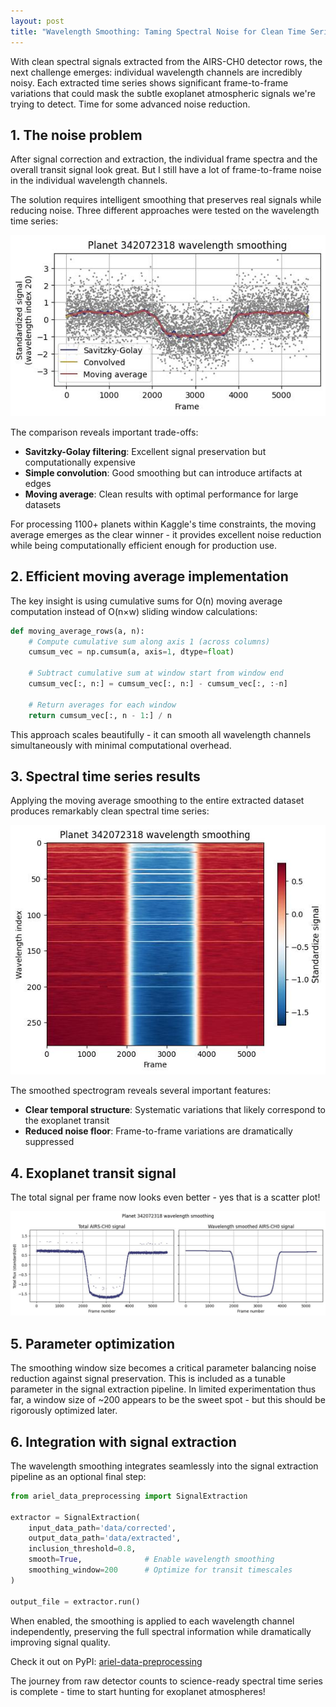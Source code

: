 ```yaml
---
layout: post
title: "Wavelength Smoothing: Taming Spectral Noise for Clean Time Series"
---
```


With clean spectral signals extracted from the AIRS-CH0 detector rows, the next challenge emerges: individual wavelength channels are incredibly noisy. Each extracted time series shows significant frame-to-frame variations that could mask the subtle exoplanet atmospheric signals we're trying to detect. Time for some advanced noise reduction.

## 1. The noise problem

After signal correction and extraction, the individual frame spectra and the overall transit signal look great. But I still have a lot of frame-to-frame noise in the individual wavelength channels.

The solution requires intelligent smoothing that preserves real signals while reducing noise. Three different approaches were tested on the wavelength time series:

<p align="center">
  <img src="https://raw.githubusercontent.com/gperdrizet/ariel-data-challenge/refs/heads/main/figures/signal_extraction/02.4.1-wavelength_smoothing.jpg" alt="Comparison of smoothing methods">
</p>

The comparison reveals important trade-offs:

- **Savitzky-Golay filtering**: Excellent signal preservation but computationally expensive
- **Simple convolution**: Good smoothing but can introduce artifacts at edges  
- **Moving average**: Clean results with optimal performance for large datasets

For processing 1100+ planets within Kaggle's time constraints, the moving average emerges as the clear winner - it provides excellent noise reduction while being computationally efficient enough for production use.

## 2. Efficient moving average implementation

The key insight is using cumulative sums for O(n) moving average computation instead of O(n×w) sliding window calculations:

```python
def moving_average_rows(a, n):
    # Compute cumulative sum along axis 1 (across columns)
    cumsum_vec = np.cumsum(a, axis=1, dtype=float)
    
    # Subtract cumulative sum at window start from window end
    cumsum_vec[:, n:] = cumsum_vec[:, n:] - cumsum_vec[:, :-n]
    
    # Return averages for each window
    return cumsum_vec[:, n - 1:] / n
```

This approach scales beautifully - it can smooth all wavelength channels simultaneously with minimal computational overhead.

## 3. Spectral time series results

Applying the moving average smoothing to the entire extracted dataset produces remarkably clean spectral time series:

<p align="center">
  <img src="https://raw.githubusercontent.com/gperdrizet/ariel-data-challenge/refs/heads/main/figures/signal_extraction/02.4.2-smoothed_wavelength_spectrogram.jpg" alt="Smoothed spectral time series">
</p>

The smoothed spectrogram reveals several important features:

- **Clear temporal structure**: Systematic variations that likely correspond to the exoplanet transit
- **Reduced noise floor**: Frame-to-frame variations are dramatically suppressed

## 4. Exoplanet transit signal

The total signal per frame now looks even better - yes that is a scatter plot!

<p align="center">
  <img src="https://raw.githubusercontent.com/gperdrizet/ariel-data-challenge/refs/heads/main/figures/signal_extraction/02.4.3-transit_plot_total_vs_wavelength_smoothed.jpg" alt="Smoothed spectral time series">
</p>

## 5. Parameter optimization

The smoothing window size becomes a critical parameter balancing noise reduction against signal preservation. This is included as a tunable parameter in the signal extraction pipeline. In limited experimentation thus far, a window size of ~200 appears to be the sweet spot - but this should be rigorously optimized later.

## 6. Integration with signal extraction

The wavelength smoothing integrates seamlessly into the signal extraction pipeline as an optional final step:

```python
from ariel_data_preprocessing import SignalExtraction

extractor = SignalExtraction(
    input_data_path='data/corrected',
    output_data_path='data/extracted',
    inclusion_threshold=0.8,
    smooth=True,              # Enable wavelength smoothing
    smoothing_window=200      # Optimize for transit timescales
)

output_file = extractor.run()
```

When enabled, the smoothing is applied to each wavelength channel independently, preserving the full spectral information while dramatically improving signal quality.

Check it out on PyPI: [ariel-data-preprocessing](https://pypi.org/project/ariel-data-preprocessing/)

The journey from raw detector counts to science-ready spectral time series is complete - time to start hunting for exoplanet atmospheres!
